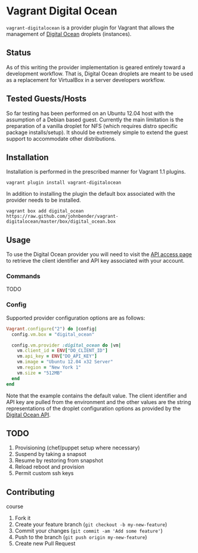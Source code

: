 # Vagrant Digital Ocean

`vagrant-digitalocean` is a provider plugin for Vagrant that allows the management of [Digital Ocean](https://www.digitalocean.com/) droplets (instances).

## Status

As of this writing the provider implementation is geared entirely toward a development workflow. That is, Digital Ocean droplets are meant to be used as a replacement for VirtualBox in a server developers workflow.

## Tested Guests/Hosts

So far testing has been performed on an Ubuntu 12.04 host with the assumption of a Debian based guest. Currently the main limitation is the preparation of a vanilla droplet for NFS (which requires distro specific package installs/setup). It should be extremely simple to extend the guest support to accommodate other distributions.

## Installation

Installation is performed in the prescribed manner for Vagrant 1.1 plugins.

    vagrant plugin install vagrant-digitalocean

In addition to installing the plugin the default box associated with the provider needs to be installed.

    vagrant box add digital_ocean https://raw.github.com/johnbender/vagrant-digitalocean/master/box/digital_ocean.box

## Usage

To use the Digital Ocean provider you will need to visit the [API access page](https://www.digitalocean.com/api_access) to retrieve the client identifier and API key associated with your account.

### Commands

TODO

### Config

Supported provider configuration options are as follows:

```ruby
Vagrant.configure("2") do |config|
  config.vm.box = "digital_ocean"

  config.vm.provider :digital_ocean do |vm|
    vm.client_id = ENV["DO_CLIENT_ID"]
    vm.api_key = ENV["DO_API_KEY"]
    vm.image = "Ubuntu 12.04 x32 Server"
    vm.region = "New York 1"
    vm.size = "512MB"
  end
end
```

Note that the example contains the default value. The client identifier and API key are pulled from the environment and the other values are the string representations of the droplet configuration options as provided by the [Digital Ocean API](https://www.digitalocean.com/api).

## TODO

1. Provisioning (chef/puppet setup where necessary)
2. Suspend by taking a snapsot
3. Resume by restoring from snapshot
4. Reload reboot and provision
5. Permit custom ssh keys

## Contributing
course
1. Fork it
2. Create your feature branch (`git checkout -b my-new-feature`)
3. Commit your changes (`git commit -am 'Add some feature'`)
4. Push to the branch (`git push origin my-new-feature`)
5. Create new Pull Request
